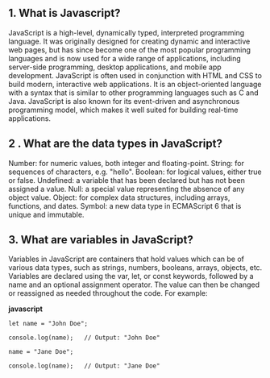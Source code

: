

## 1. What is Javascript? 
 JavaScript is a high-level, dynamically typed, interpreted programming language. It was originally designed for creating dynamic and interactive web pages, but has since become one of the most popular programming languages and is now used for a wide range of applications, including server-side programming, desktop applications, and mobile app development. JavaScript is often used in conjunction with HTML and CSS to build modern, interactive web applications. It is an object-oriented language with a syntax that is similar to other programming languages such as C and Java. JavaScript is also known for its event-driven and asynchronous programming model, which makes it well suited for building real-time applications.

## 2 . What are the data types in JavaScript?
Number: for numeric values, both integer and floating-point.
String: for sequences of characters, e.g. "hello".
Boolean: for logical values, either true or false.
Undefined: a variable that has been declared but has not been assigned a value.
Null: a special value representing the absence of any object value.
Object: for complex data structures, including arrays, functions, and dates.
Symbol: a new data type in ECMAScript 6 that is unique and immutable.

## 3. What are variables in JavaScript?
Variables in JavaScript are containers that hold values which can be of various data types, such as strings, numbers, booleans, arrays, objects, etc. Variables are declared using the var, let, or const keywords, followed by a name and an optional assignment operator. The value can then be changed or reassigned as needed throughout the code. For example:

**javascript** 

`let name = "John Doe";`

`console.log(name);   // Output: "John Doe"`

`name = "Jane Doe";`

`console.log(name);   // Output: "Jane Doe" `


